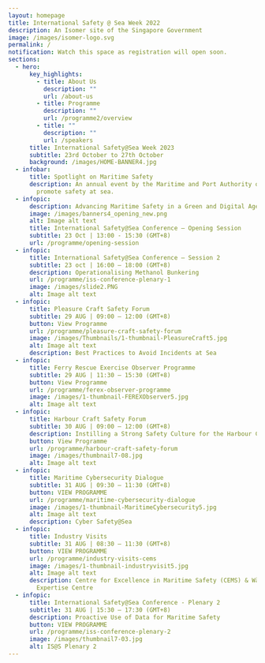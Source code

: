 ```yaml
---
layout: homepage
title: International Safety @ Sea Week 2022
description: An Isomer site of the Singapore Government
image: /images/isomer-logo.svg
permalink: /
notification: Watch this space as registration will open soon.
sections:
  - hero:
      key_highlights:
        - title: About Us
          description: ""
          url: /about-us
        - title: Programme
          description: ""
          url: /programme2/overview
        - title: ""
          description: ""
          url: /speakers
      title: International Safety@Sea Week 2023
      subtitle: 23rd October to 27th October
      background: /images/HOME-BANNER4.jpg
  - infobar:
      title: Spotlight on Maritime Safety
      description: An annual event by the Maritime and Port Authority of Singapore to
        promote safety at sea.
  - infopic:
      description: Advancing Maritime Safety in a Green and Digital Age
      image: /images/banners4_opening_new.png
      alt: Image alt text
      title: International Safety@Sea Conference – Opening Session
      subtitle: 23 Oct | 13:00 - 15:30 (GMT+8)
      url: /programme/opening-session
  - infopic:
      title: International Safety@Sea Conference – Session 2
      subtitle: 23 oct | 16:00 – 18:00 (GMT+8)
      description: Operationalising Methanol Bunkering
      url: /programme/iss-conference-plenary-1
      image: /images/slide2.PNG
      alt: Image alt text
  - infopic:
      title: Pleasure Craft Safety Forum
      subtitle: 29 AUG | 09:00 – 12:00 (GMT+8)
      button: View Programme
      url: /programme/pleasure-craft-safety-forum
      image: /images/Thumbnails/1-thumbnail-PleasureCraft5.jpg
      alt: Image alt text
      description: Best Practices to Avoid Incidents at Sea
  - infopic:
      title: Ferry Rescue Exercise Observer Programme
      subtitle: 29 AUG | 11:30 – 15:30 (GMT+8)
      button: View Programme
      url: /programme/ferex-observer-programme
      image: /images/1-thumbnail-FEREXObserver5.jpg
      alt: Image alt text
  - infopic:
      title: Harbour Craft Safety Forum
      subtitle: 30 AUG | 09:00 – 12:00 (GMT+8)
      description: Instilling a Strong Safety Culture for the Harbour Craft Industry
      button: View Programme
      url: /programme/harbour-craft-safety-forum
      image: /images/thumbnail7-08.jpg
      alt: Image alt text
  - infopic:
      title: Maritime Cybersecurity Dialogue
      subtitle: 31 AUG | 09:30 – 11:30 (GMT+8)
      button: VIEW PROGRAMME
      url: /programme/maritime-cybersecurity-dialogue
      image: /images/1-thumbnail-MaritimeCybersecurity5.jpg
      alt: Image alt text
      description: Cyber Safety@Sea
  - infopic:
      title: Industry Visits
      subtitle: 31 AUG | 08:30 – 11:30 (GMT+8)
      button: VIEW PROGRAMME
      url: /programme/industry-visits-cems
      image: /images/1-thumbnail-industryvisit5.jpg
      alt: Image alt text
      description: Centre for Excellence in Maritime Safety (CEMS) & Wärtsilä
        Expertise Centre
  - infopic:
      title: International Safety@Sea Conference - Plenary 2
      subtitle: 31 AUG | 15:30 – 17:30 (GMT+8)
      description: Proactive Use of Data for Maritime Safety
      button: VIEW PROGRAMME
      url: /programme/iss-conference-plenary-2
      image: /images/thumbnail7-03.jpg
      alt: IS@S Plenary 2
---
```

